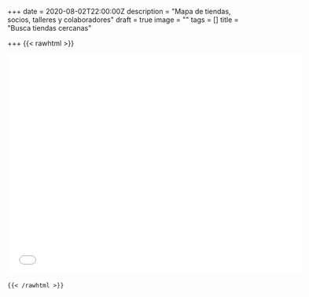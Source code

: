 +++
date = 2020-08-02T22:00:00Z
description = "Mapa de tiendas, socios, talleres y colaboradores"
draft = true
image = ""
tags = []
title = "Busca tiendas cercanas"

+++
    {{< rawhtml >}}

<iframe src="[https://www.google.com/maps/embed?pb=](https://www.google.com/maps/embed?pb= "https://www.google.com/maps/embed?pb=")!1m14!1m12!1m3!1d24602.924442330972!2d2.660761596071411!3d39.573910972391616!2m3!1f0!2f0!3f0!3m2!1i1024!2i768!4f13.1!5e0!3m2!1ses!2ses!4v1596439452639!5m2!1ses!2ses" width="600" height="450" frameborder="0" style="border:0;" allowfullscreen="" aria-hidden="false" tabindex="0"></iframe>

    {{< /rawhtml >}}